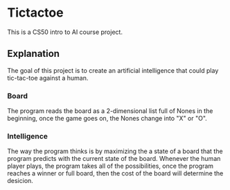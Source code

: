 # Tictactoe
This is a CS50 intro to AI course project.

## Explanation
The goal of this project is to create an artificial intelligence that could play tic-tac-toe against a human.

### Board
The program reads the board as a 2-dimensional list full of Nones in the beginning, once the game goes on, the Nones change into "X" or "O".

### Intelligence
The way the program thinks is by maximizing the a state of a board that the program predicts with the current state of the board. Whenever the human player plays, the program takes all of the possibilities, once the program reaches a winner or full board, then the cost of the board will determine the desicion.

